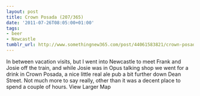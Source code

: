 ```yaml
---
layout: post
title: Crown Posada (207/365)
date: '2011-07-26T08:05:00+01:00'
tags:
- beer
- Newcastle
tumblr_url: http://www.somethingnew365.com/post/44061583821/crown-posada-207365
---
```

In between vacation visits, but I went into Newcastle to meet Frank and Josie off the train, and while Josie was in Opus talking shop we went for a drink in Crown Posada, a nice little real ale pub a bit further down Dean Street.
Not much more to say really, other than it was a decent place to spend a couple of hours.
View Larger Map
